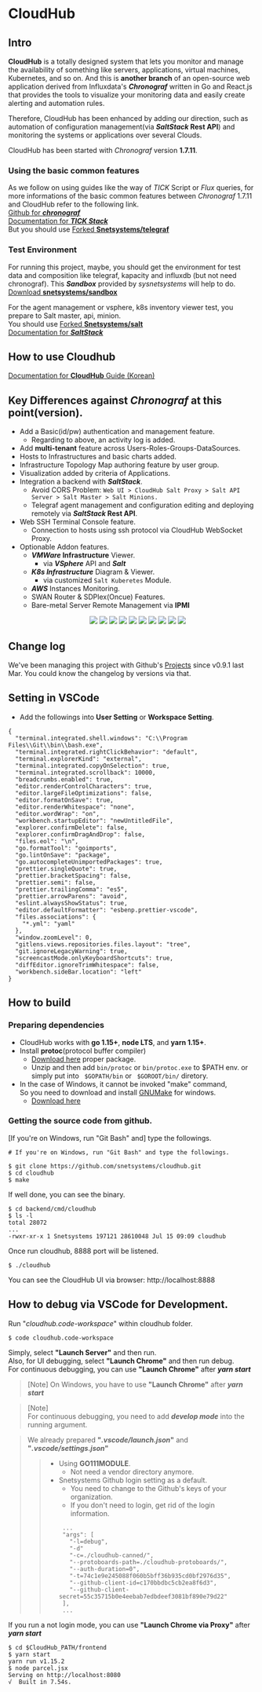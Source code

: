 # CloudHub

## Intro

**CloudHub** is a totally designed system that lets you monitor and manage the availability of something like servers, applications, virtual machines, Kubernetes, and so on. And this is **another branch** of an open-source web application derived from Influxdata's **_Chronograf_** written in Go and React.js that provides the tools to visualize your monitoring data and easily create alerting and automation rules.

Therefore, CloudHub has been enhanced by adding our direction, such as automation of configuration management(via **_SaltStack_ Rest API**) and monitoring the systems or applications over several Clouds.

CloudHub has been started with _Chronograf_ version **1.7.11**.

### Using the basic common features

As we follow on using guides like the way of _TICK_ Script or _Flux_ queries, for more informations of the basic common features between _Chronograf_ 1.7.11 and CloudHub refer to the following link.<br>
[Github for **_chronograf_**](https://github.com/influxdata/chronograf/blob/master/README.md)<br>
[Documentation for **_TICK Stack_**](https://docs.influxdata.com/)<br>
But you should use [Forked **Snetsystems/telegraf**](https://github.com/snetsystems/telegraf/releases)

### Test Environment

For running this project, maybe, you should get the environment for test data and composition like telegraf, kapacity and influxdb (but not need chronograf).
This **_Sandbox_** provided by _sysnetsystems_ will help to do.<br>
[Download **snetsystems/sandbox**](https://github.com/snetsystems/sandbox)

For the agent management or vsphere, k8s inventory viewer test, you prepare to Salt master, api, minion.<br>
You should use [Forked **Snetsystems/salt**](https://github.com/snetsystems/salt/)<br>
[Documentation for **_SaltStack_** ](https://docs.saltstack.com/en/latest/contents.html)

## How to use Cloudhub

[Documentation for **CloudHub** Guide (Korean)](https://seversky.atlassian.net/wiki/spaces/CSHD/overview)

## Key Differences against _Chronograf_ at this point(version).

- Add a Basic(id/pw) authentication and management feature.
  - Regarding to above, an activity log is added.
- Add **multi-tenant** feature across Users-Roles-Groups-DataSources.
- Hosts to Infrastructures and basic charts added.
- Infrastructure Topology Map authoring feature by user group.
- Visualization added by criteria of Applications.
- Integration a backend with **_SaltStack_**.
  - Avoid CORS Problem: `Web UI > CloudHub Salt Proxy > Salt API Server > Salt Master > Salt Minions.`
  - Telegraf agent management and configuration editing and deploying remotely via **_SaltStack_ Rest API**.
- Web SSH Terminal Console feature.
  - Connection to hosts using ssh protocol via CloudHub WebSocket Proxy.
- Optionable Addon features.
  - **_VMWare_ Infrastructure** Viewer.
    - via **_VSphere_** API and **_Salt_**
  - **_K8s Infrastructure_** Diagram & Viewer.
    - via customized `Salt Kuberetes` Module.
  - **_AWS_** Instances Monitoring.
  - SWAN Router & SDPlex(Oncue) Features.
  - Bare-metal Server Remote Management via **IPMI**
  <p align="center">
    <img src="./docs/images/infrastructure.png"/>
    <img src="./docs/images/topology_map.png"/>
    <img src="./docs/images/VMWare.png"/>
    <img src="./docs/images/k8s.png"/>
    <img src="./docs/images/AWS_01.png"/>
    <img src="./docs/images/AWS_02.png"/>
    <img src="./docs/images/AWS_03.png"/>
    <img src="./docs/images/applications.png"/>
    <img src="./docs/images/agent_configure.png"/>
    <img src="./docs/images/swan.png"/>
  </p>

## Change log

We've been managing this project with Github's [Projects](https://github.com/snetsystems/cloudhub/projects) since v0.9.1 last Mar.
You could know the changelog by versions via that.

## Setting in VSCode

- Add the followings into **User Setting** or **Workspace Setting**.

```
{
  "terminal.integrated.shell.windows": "C:\\Program Files\\Git\\bin\\bash.exe",
  "terminal.integrated.rightClickBehavior": "default",
  "terminal.explorerKind": "external",
  "terminal.integrated.copyOnSelection": true,
  "terminal.integrated.scrollback": 10000,
  "breadcrumbs.enabled": true,
  "editor.renderControlCharacters": true,
  "editor.largeFileOptimizations": false,
  "editor.formatOnSave": true,
  "editor.renderWhitespace": "none",
  "editor.wordWrap": "on",
  "workbench.startupEditor": "newUntitledFile",
  "explorer.confirmDelete": false,
  "explorer.confirmDragAndDrop": false,
  "files.eol": "\n",
  "go.formatTool": "goimports",
  "go.lintOnSave": "package",
  "go.autocompleteUnimportedPackages": true,
  "prettier.singleQuote": true,
  "prettier.bracketSpacing": false,
  "prettier.semi": false,
  "prettier.trailingComma": "es5",
  "prettier.arrowParens": "avoid",
  "eslint.alwaysShowStatus": true,
  "editor.defaultFormatter": "esbenp.prettier-vscode",
  "files.associations": {
    "*.yml": "yaml"
  },
  "window.zoomLevel": 0,
  "gitlens.views.repositories.files.layout": "tree",
  "git.ignoreLegacyWarning": true,
  "screencastMode.onlyKeyboardShortcuts": true,
  "diffEditor.ignoreTrimWhitespace": false,
  "workbench.sideBar.location": "left"
}
```

## How to build

### Preparing dependencies

- CloudHub works with **go 1.15+**, **node LTS**, and **yarn 1.15+**.
- Install **protoc**(protocol buffer compiler)
  - [Download here](https://github.com/protocolbuffers/protobuf/releases) proper package.
  - Unzip and then add `bin/protoc` or `bin/protoc.exe` to $PATH env. or simply put into ` $GOPATH/bin` or ` $GOROOT/bin/` diretory.
- In the case of Windows, it cannot be invoked "make" command,<br>So you need to download and install [GNUMake](http://gnuwin32.sourceforge.net/packages/make.htm) for windows.
  - [Download here](http://gnuwin32.sourceforge.net/downlinks/make.php)

### Getting the source code from github.

[If you're on Windows, run "Git Bash" and] type the followings.

```
# If you're on Windows, run "Git Bash" and type the followings.

$ git clone https://github.com/snetsystems/cloudhub.git
$ cd cloudhub
$ make
```

If well done, you can see the binary.

```
$ cd backend/cmd/cloudhub
$ ls -l
total 28072
...
-rwxr-xr-x 1 Snetsystems 197121 28610048 Jul 15 09:09 cloudhub
```

Once run cloudhub, 8888 port will be listened.

```
$ ./cloudhub
```

You can see the CloudHub UI via browser: http://localhost:8888

## How to debug via VSCode for Development.

Run "_cloudhub.code-workspace_" within cloudhub folder.

```
$ code cloudhub.code-workspace
```

Simply, select **"Launch Server"** and then run.<br>
Also, for UI debugging, select **"Launch Chrome"** and then run debug.<br>
For continuous debugging, you can use **"Launch Chrome"** after _**yarn start**_<br>

> [Note] On Windows, you have to use **"Launch Chrome"** after _**yarn start**_<br>

> [Note]<br>
> For continuous debugging, you need to add **_develop mode_** into the running argument.

> We already prepared **"_.vscode/launch.json_"** and **"_.vscode/settings.json_"**
>
> > - Using **GO111MODULE**.
> >   - Not need a vendor directory anymore.
> > - Snetsystems Github login setting as a default.
> >   - You need to change to the Github's keys of your organization.
> >   - If you don't need to login, get rid of the login information.
> >   ```
> >    ...
> >    "args": [
> >      "-l=debug",
> >      "-d"
> >      "-c=./cloudhub-canned/",
> >      "--protoboards-path=./cloudhub-protoboards/",
> >      "--auth-duration=0",
> >      "-t=74c1e9e245088f060b5bff36b935cd0bf2976d35",
> >      "--github-client-id=c170bbdbc5cb2ea8f6d3",
> >      "--github-client-secret=55c35715b0e4eebab7edbdeef3081bf890e79d22"
> >    ],
> >    ...
> >   ```

If you run a not login mode, you can use **"Launch Chrome via Proxy"** after _**yarn start**_

```
$ cd $CloudHub_PATH/frontend
$ yarn start
yarn run v1.15.2
$ node parcel.jsx
Serving on http://localhost:8080
√  Built in 7.54s.
```
